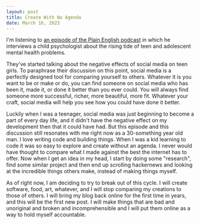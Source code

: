 ```yaml
---
layout: post
title: Create With No Agenda
date: March 16, 2023
---
```

I'm listening to [an episode of the Plain English podcast](https://www.theringer.com/2023/3/3/23622606/why-are-american-teens-so-unhappy-how-do-we-solve-this-crisis) in which he interviews a child psychologist about the rising tide of teen and adolescent mental health problems.

They've started talking about the negative effects of social media on teen girls.
To paraphrase their discussion on this point, social media is a perfectly designed tool for
comparing yourself to others.
Whatever it is you want to be or make or do, you can find someone on social media who has been it,
made it, or done it better than you ever could.
You will always find someone more successful, richer, more beautiful, more fit.
Whatever your craft, social media will help you see how you could have done it better.

Luckily when I was a teenager, social media was just beginning to become a part of every day life, and it didn't have the negative effect on my development then that it could have had.
But this episode and this discussion still resonates with me right now as a 30-something year old man. I love writing code and building things.
When I was a kid learning to code it was so easy to explore and create without an agenda.
I never would have thought to compare what I made against the best the internet has to offer.
Now when I get an idea in my head, I start by doing some "research", find some similar project and then end up scrolling hackernews and looking at the incredible things others make, instead of making things myself.

As of right now, I am deciding to try to break out of this cycle. I will create software, food, art, whatever,
and I will stop comparing my creations to those of others.
I will bring my blog back online for the first time in years, and this will be the first new post.
I will make things that are bad and unoriginal and broken and incomprehensible and I will put them online as a way to hold myself accountable.
